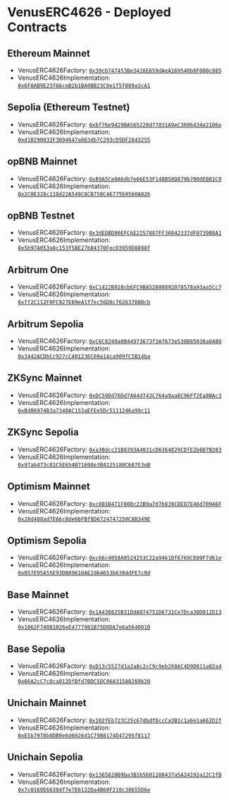 # VenusERC4626 - Deployed Contracts

## Ethereum Mainnet

* VenusERC4626Factory: [`0x39cb747453Be3416E659dAeA169540b6F000c885`](https://etherscan.io/address/0x39cb747453Be3416E659dAeA169540b6F000c885)
* VenusERC4626Implementation: [`0x6F0AB9E23f66ceB2b1BA0BB23C0e1f5f089a3cA1`](https://etherscan.io/address/0x6F0AB9E23f66ceB2b1BA0BB23C0e1f5f089a3cA1)

## Sepolia (Ethereum Testnet)

* VenusERC4626Factory: [`0xbf76e9429BA565220d77831A9eC3606434e2106e`](https://sepolia.etherscan.io/address/0xbf76e9429BA565220d77831A9eC3606434e2106e)
* VenusERC4626Implementation: [`0xd1B290832F3094647a063db7C293cD5DF2843255`](https://sepolia.etherscan.io/address/0xd1B290832F3094647a063db7C293cD5DF2843255)

## opBNB Mainnet

* VenusERC4626Factory: [`0x89A5Ce0A6db7e66E53F148B50D879b700dEB81C8`](https://opbnbscan.com/address/0x89A5Ce0A6db7e66E53F148B50D879b700dEB81C8)
* VenusERC4626Implementation: [`0x2C0E328c118d22A549C8CB758C46775b9560A026`](https://opbnbscan.com/address/0x2C0E328c118d22A549C8CB758C46775b9560A026)

## opBNB Testnet

* VenusERC4626Factory: [`0x3dEDBD90EFC6E2257887FF36842337dF0739B8A1`](https://testnet.opbnbscan.com/address/0x3dEDBD90EFC6E2257887FF36842337dF0739B8A1)
* VenusERC4626Implementation: [`0x5b97A053a8c153f5BE27b84370FecD3959D8898f`](https://testnet.opbnbscan.com/address/0x5b97A053a8c153f5BE27b84370FecD3959D8898f)

## Arbitrum One

* VenusERC4626Factory: [`0xC1422B928cb6FC9BA52880892078578a93aa5Cc7`](https://arbiscan.io/address/0xC1422B928cb6FC9BA52880892078578a93aa5Cc7)
* VenusERC4626Implementation: [`0xff2C112F0FC927E89eA1f7ec56D0c76263708Bcb`](https://arbiscan.io/address/0xff2C112F0FC927E89eA1f7ec56D0c76263708Bcb)

## Arbitrum Sepolia

* VenusERC4626Factory: [`0xC6C8249a0B44973673f3Af673e530B85038a0480`](https://sepolia.arbiscan.io/address/0xC6C8249a0B44973673f3Af673e530B85038a0480)
* VenusERC4626Implementation: [`0x3442ACDbCc927cC401236C69a14ca909fC5B14ba`](https://sepolia.arbiscan.io/address/0x3442ACDbCc927cC401236C69a14ca909fC5B14ba)

## ZKSync Mainnet

* VenusERC4626Factory: [`0xDC59Dd76Dd7A64d743C764a9aa8C96Ff2Ea8BAc3`](https://explorer.zksync.io/address/0xDC59Dd76Dd7A64d743C764a9aa8C96Ff2Ea8BAc3)
* VenusERC4626Implementation: [`0xBd86974B3a7348AC153aEFEe5Dc5111246a99c11`](https://explorer.zksync.io/address/0xBd86974B3a7348AC153aEFEe5Dc5111246a99c11)

## ZKSync Sepolia

* VenusERC4626Factory: [`0xa30dcc21B8393A4031cD6364829CDfE2b6D7B283`](https://sepolia.explorer.zksync.io/address/0xa30dcc21B8393A4031cD6364829CDfE2b6D7B283)
* VenusERC4626Implementation: [`0x97ab473c81C5E654B71690e3B4225180C687E3eB`](https://sepolia.explorer.zksync.io/address/0x97ab473c81C5E654B71690e3B4225180C687E3eB)

## Optimism Mainnet

* VenusERC4626Factory: [`0xc801B471F00Dc22B9a7d7b839CBE87E46d70946F`](https://optimistic.etherscan.io/address/0xc801B471F00Dc22B9a7d7b839CBE87E46d70946F)
* VenusERC4626Implementation: [`0x28d408ad7E66c8de66FBf8D6724747250C8B349E`](https://optimistic.etherscan.io/address/0x28d408ad7E66c8de66FBf8D6724747250C8B349E)

## Optimism Sepolia

* VenusERC4626Factory: [`0xc66c4058A8524253C22a9461Df6769CE09F7d61e`](https://sepolia-optimism.etherscan.io/address/0xc66c4058A8524253C22a9461Df6769CE09F7d61e)
* VenusERC4626Implementation: [`0x057E95A55E93DB89610AE2d64653b6384dFE7c0d`](https://sepolia-optimism.etherscan.io/address/0x057E95A55E93DB89610AE2d64653b6384dFE7c0d)

## Base Mainnet

* VenusERC4626Factory: [`0x1A430825B31DdA074751D6731Ce7Dca38D012D13`](https://basescan.org/address/0x1A430825B31DdA074751D6731Ce7Dca38D012D13)
* VenusERC4626Implementation: [`0x1062F74081026eE4777981B75D8DA7e6a5640010`](https://basescan.org/address/0x1062F74081026eE4777981B75D8DA7e6a5640010)

## Base Sepolia

* VenusERC4626Factory: [`0xD13c5527d1a2a8c2cC9c9eb260AC4D9D811a02a4`](https://sepolia.basescan.org/address/0xD13c5527d1a2a8c2cC9c9eb260AC4D9D811a02a4)
* VenusERC4626Implementation: [`0x66A2cC7c0ca012DfBfd7BDC5DC06A315A0269b20`](https://sepolia.basescan.org/address/0x66A2cC7c0ca012DfBfd7BDC5DC06A315A0269b20)

## Unichain Mainnet

* VenusERC4626Factory: [`0x102fEb723C25c67dbdfDccCa3B1c1a6e1a662D2f`](https://uniscan.xyz/address/0x102fEb723C25c67dbdfDccCa3B1c1a6e1a662D2f)
* VenusERC4626Implementation: [`0xE5b7978b0DB9e6d6026d1C79B8174D47295f8117`](https://uniscan.xyz/address/0xE5b7978b0DB9e6d6026d1C79B8174D47295f8117)

## Unichain Sepolia

* VenusERC4626Factory: [`0x1365820B9ba3B1b5601208437a5A24192a12C1fB`](https://sepolia.uniscan.xyz/address/0x1365820B9ba3B1b5601208437a5A24192a12C1fB)
* VenusERC4626Implementation: [`0x7c0160E6638df7e7E6132Da4B60F210c38655D6e`](https://sepolia.uniscan.xyz/address/0x7c0160E6638df7e7E6132Da4B60F210c38655D6e)